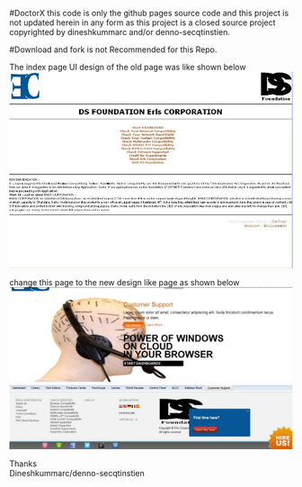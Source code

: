 #DoctorX
this code is only the github pages source code and this project is not updated herein in any form as this project is a closed source project copyrighted by dineshkummarc and/or denno-secqtinstien.

#Download and fork is not Recommended for this Repo.

The index page UI design of  the old page was like shown below
![EC OLD PAGE](https://github.com/Dashboard-X/dashboardx-index/raw/master/screenshots/old-page.jpg)

change this page to the new design like page as shown below
![EC OLD PAGE](https://github.com/Dashboard-X/dashboardx-index/raw/master/screenshots/ec-new-26-july-2013.jpg)

Thanks<br/>
Dineshkummarc/denno-secqtinstien
